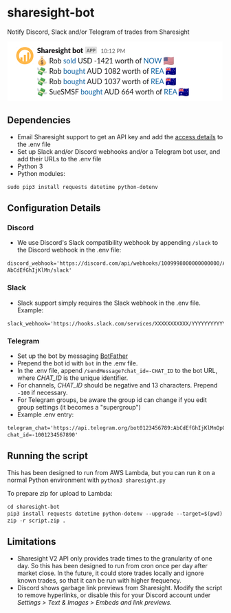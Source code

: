 # sharesight-bot
Notify Discord, Slack and/or Telegram of trades from Sharesight

![screenshot of Slack message](screenshot.png?raw=true "Screenshot of Slack message")


## Dependencies
* Email Sharesight support to get an API key and add the [access details](https://portfolio.sharesight.com/oauth_consumers) to the .env file
* Set up Slack and/or Discord webhooks and/or a Telegram bot user, and add their URLs to the .env file
* Python 3
* Python modules:
```
sudo pip3 install requests datetime python-dotenv
```

## Configuration Details

### Discord
* We use Discord's Slack compatibility webhook by appending `/slack` to the Discord webhook in the .env file:
```
discord_webhook='https://discord.com/api/webhooks/1009998000000000000/AbCdEfGhIjKlMnOpQrStUvWxYz-AbCdEfGhIjKlMn/slack'
```

### Slack
* Slack support simply requires the Slack webhook in the .env file. Example:
```
slack_webhook='https://hooks.slack.com/services/XXXXXXXXXXX/YYYYYYYYYYY/AbCdEfGhIjKlMnOpQrStUvWxYz'
```

### Telegram
* Set up the bot by messaging [BotFather](https://telegram.me/BotFather)
* Prepend the bot id with `bot` in the .env file.
* In the .env file, append `/sendMessage?chat_id=-CHAT_ID` to the bot URL, where _CHAT_ID_ is the unique identifier.
* For channels, _CHAT_ID_ should be negative and 13 characters. Prepend `-100` if necessary.
* For Telegram groups, be aware the group id can change if you edit group settings (it becomes a "supergroup")
* Example .env entry:
```
telegram_chat='https://api.telegram.org/bot0123456789:AbCdEfGhIjKlMnOpQrStUvWxYz/sendMessage?chat_id=-1001234567890'
```

## Running the script
This has been designed to run from AWS Lambda, but you can run it on a normal Python environment with `python3 sharesight.py`

To prepare zip for upload to Lambda:
```
cd sharesight-bot
pip3 install requests datetime python-dotenv --upgrade --target=$(pwd)
zip -r script.zip .
```

## Limitations
* Sharesight V2 API only provides trade times to the granularity of one day. So this has been designed to run from cron once per day after market close. In the future, it could store trades locally and ignore known trades, so that it can be run with higher frequency.
* Discord shows garbage link previews from Sharesight. Modify the script to remove hyperlinks, or disable this for your Discord account under _Settings > Text & Images > Embeds and link previews._
